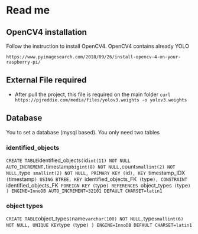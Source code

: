 # Read me
## OpenCV4 installation
Follow the instruction to install OpenCV4. OpenCV4 contains already YOLO

`
https://www.pyimagesearch.com/2018/09/26/install-opencv-4-on-your-raspberry-pi/
`


## External File required 
- After pull the project, this file is required on the main folder
`
curl https://pjreddie.com/media/files/yolov3.weights -o yolov3.weights
`

## Database
You to set a database (mysql based). You only need two tables
### identified_objects
`
CREATE TABLE `identified_objects` (
  `id` int(11) NOT NULL AUTO_INCREMENT,
  `timestamp` bigint(8) NOT NULL,
  `count` smallint(2) NOT NULL,
  `type` smallint(2) NOT NULL,
  PRIMARY KEY (`id`),
  KEY `timestamp_IDX` (`timestamp`) USING BTREE,
  KEY `identified_objects_FK` (`type`),
  CONSTRAINT `identified_objects_FK` FOREIGN KEY (`type`) REFERENCES `object_types` (`type`)
) ENGINE=InnoDB AUTO_INCREMENT=32101 DEFAULT CHARSET=latin1
`
### object types
`
CREATE TABLE `object_types` (
  `name` varchar(100) NOT NULL,
  `type` smallint(6) NOT NULL,
  UNIQUE KEY `type` (`type`)
) ENGINE=InnoDB DEFAULT CHARSET=latin1
`
